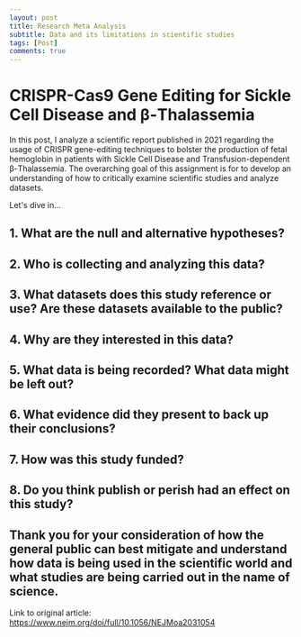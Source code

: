 ```yaml
---
layout: post
title: Research Meta Analysis
subtitle: Data and its limitations in scientific studies
tags: [Post] 
comments: true
---
```


# CRISPR-Cas9 Gene Editing for Sickle Cell Disease and β-Thalassemia

In this post, I analyze a scientific report published in 2021 regarding the usage of CRISPR gene-editing techniques to bolster the production of fetal hemoglobin in patients with Sickle Cell Disease and Transfusion-dependent β-Thalassemia. The overarching goal of this assignment is for to develop an understanding of how to critically examine scientific studies and analyze datasets.

Let's dive in... 

## 1. What are the null and alternative hypotheses?



## 2. Who is collecting and analyzing this data?



## 3. What datasets does this study reference or use? Are these datasets available to the public?



## 4. Why are they interested in this data?




## 5. What data is being recorded? What data might be left out?



## 6. What evidence did they present to back up their conclusions?



## 7. How was this study funded?



## 8. Do you think publish or perish had an effect on this study?



## Thank you for your consideration of how the general public can best mitigate and understand how data is being used in the scientific world and what studies are being carried out in the name of science. 
Link to original article: https://www.nejm.org/doi/full/10.1056/NEJMoa2031054 
